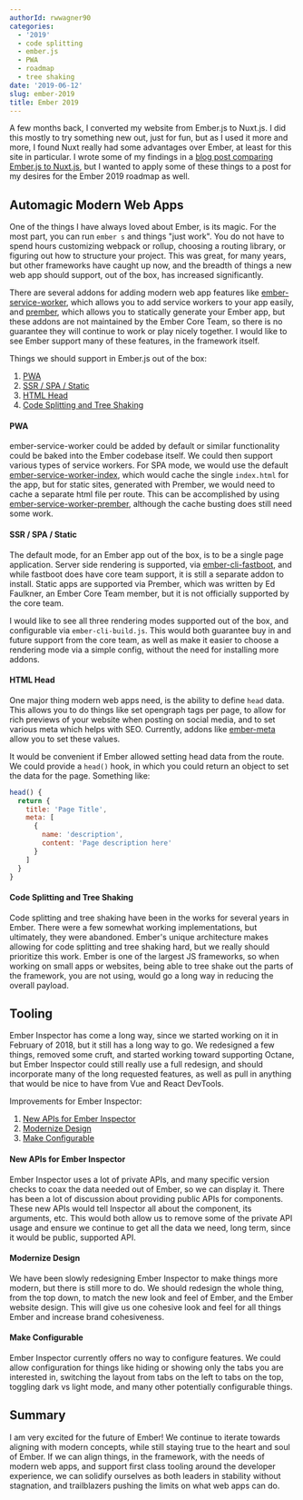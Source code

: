 ```yaml
---
authorId: rwwagner90
categories:
  - '2019'
  - code splitting
  - ember.js
  - PWA
  - roadmap
  - tree shaking
date: '2019-06-12'
slug: ember-2019
title: Ember 2019
---
```


A few months back, I converted my website from Ember.js to Nuxt.js. I did this
mostly to try something new out, just for fun, but as I used it more and more, I
found Nuxt really had some advantages over Ember, at least for this site in
particular. I wrote some of my findings in a
[blog post comparing Ember.js to Nuxt.js](https://shipshape.io/blog/an-emberjs-developers-guide-to-nuxtjs/),
but I wanted to apply some of these things to a post for my desires for the
Ember 2019 roadmap as well.

## Automagic Modern Web Apps

One of the things I have always loved about Ember, is its magic. For the most
part, you can run `ember s` and things "just work". You do not have to spend
hours customizing webpack or rollup, choosing a routing library, or figuring out
how to structure your project. This was great, for many years, but other
frameworks have caught up now, and the breadth of things a new web app should
support, out of the box, has increased significantly.

There are several addons for adding modern web app features like
[ember-service-worker](https://github.com/dockyard/ember-service-worker), which
allows you to add service workers to your app easily, and
[prember](https://github.com/ef4/prember), which allows you to statically
generate your Ember app, but these addons are not maintained by the Ember Core
Team, so there is no guarantee they will continue to work or play nicely
together. I would like to see Ember support many of these features, in the
framework itself.

Things we should support in Ember.js out of the box:

1. [PWA](#pwa)
2. [SSR / SPA / Static](#ssrspastatic)
3. [HTML Head](#htmlhead)
4. [Code Splitting and Tree Shaking](#codesplittingandtreeshaking)

#### PWA

ember-service-worker could be added by default or similar functionality could be
baked into the Ember codebase itself. We could then support various types of
service workers. For SPA mode, we would use the default
[ember-service-worker-index](https://github.com/DockYard/ember-service-worker-index),
which would cache the single `index.html` for the app, but for static sites,
generated with Prember, we would need to cache a separate html file per route.
This can be accomplished by using
[ember-service-worker-prember](https://github.com/shipshapecode/ember-service-worker-prember),
although the cache busting does still need some work.

#### SSR / SPA / Static

The default mode, for an Ember app out of the box, is to be a single page
application. Server side rendering is supported, via
[ember-cli-fastboot](https://ember-fastboot.com/), and while fastboot does have
core team support, it is still a separate addon to install. Static apps are
supported via Prember, which was written by Ed Faulkner, an Ember Core Team
member, but it is not officially supported by the core team.

I would like to see all three rendering modes supported out of the box, and
configurable via `ember-cli-build.js`. This would both guarantee buy in and
future support from the core team, as well as make it easier to choose a
rendering mode via a simple config, without the need for installing more addons.

#### HTML Head

One major thing modern web apps need, is the ability to define `head` data. This
allows you to do things like set opengraph tags per page, to allow for rich
previews of your website when posting on social media, and to set various meta
which helps with SEO. Currently, addons like
[ember-meta](https://github.com/shipshapecode/ember-meta) allow you to set these
values.

It would be convenient if Ember allowed setting head data from the route. We
could provide a `head()` hook, in which you could return an object to set the
data for the page. Something like:

```js
head() {
  return {
    title: 'Page Title',
    meta: [
      {
        name: 'description',
        content: 'Page description here'
      }
    ]
  }
}
```

#### Code Splitting and Tree Shaking

Code splitting and tree shaking have been in the works for several years in
Ember. There were a few somewhat working implementations, but ultimately, they
were abandoned. Ember's unique architecture makes allowing for code splitting
and tree shaking hard, but we really should prioritize this work. Ember is one
of the largest JS frameworks, so when working on small apps or websites, being
able to tree shake out the parts of the framework, you are not using, would go a
long way in reducing the overall payload.

## Tooling

Ember Inspector has come a long way, since we started working on it in February
of 2018, but it still has a long way to go. We redesigned a few things, removed
some cruft, and started working toward supporting Octane, but Ember Inspector
could still really use a full redesign, and should incorporate many of the long
requested features, as well as pull in anything that would be nice to have from
Vue and React DevTools.

Improvements for Ember Inspector:

1. [New APIs for Ember Inspector](#newapisforemberinspector)
2. [Modernize Design](#modernizedesign)
3. [Make Configurable](#makeconfigurable)

#### New APIs for Ember Inspector

Ember Inspector uses a lot of private APIs, and many specific version checks to
coax the data needed out of Ember, so we can display it. There has been a lot of
discussion about providing public APIs for components. These new APIs would tell
Inspector all about the component, its arguments, etc. This would both allow us
to remove some of the private API usage and ensure we continue to get all the
data we need, long term, since it would be public, supported API.

#### Modernize Design

We have been slowly redesigning Ember Inspector to make things more modern, but
there is still more to do. We should redesign the whole thing, from the top
down, to match the new look and feel of Ember, and the Ember website design.
This will give us one cohesive look and feel for all things Ember and increase
brand cohesiveness.

#### Make Configurable

Ember Inspector currently offers no way to configure features. We could allow
configuration for things like hiding or showing only the tabs you are interested
in, switching the layout from tabs on the left to tabs on the top, toggling dark
vs light mode, and many other potentially configurable things.

## Summary

I am very excited for the future of Ember! We continue to iterate towards
aligning with modern concepts, while still staying true to the heart and soul of
Ember. If we can align things, in the framework, with the needs of modern web
apps, and support first class tooling around the developer experience, we can
solidify ourselves as both leaders in stability without stagnation, and
trailblazers pushing the limits on what web apps can do.
